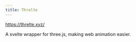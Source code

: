 ```yaml
---
title: Threlte
---
```


https://threlte.xyz/

A svelte wrapper for three.js, making web animation easier.
